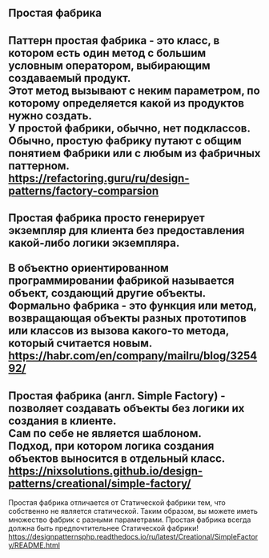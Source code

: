 ## Простая фабрика

Паттерн простая фабрика - это класс, в котором есть один метод с 
большим условным оператором, выбирающим создаваемый продукт.
<br>
Этот метод вызывают с неким параметром, по которому определяется
какой из продуктов нужно создать.
<br>
У простой фабрики, обычно, нет подклассов. Обычно, простую фабрику 
путают с общим понятием Фабрики или с любым из фабричных паттерном.
<br>
https://refactoring.guru/ru/design-patterns/factory-comparsion
---

Простая фабрика просто генерирует экземпляр для клиента без предоставления
какой-либо логики экземпляра.
<br><br>
В объектно ориентированном программировании фабрикой называется объект,
создающий другие объекты. Формально фабрика - это функция или метод,
возвращающая объекты разных прототипов или классов из вызова какого-то метода,
который считается новым.
<br>
https://habr.com/en/company/mailru/blog/325492/
---

Простая фабрика (англ. **Simple Factory**) - позволяет создавать объекты без логики
их создания в клиенте.
<br>
Сам по себе не является шаблоном.
<br>
Подход, при котором логика создания объектов выносится в отдельный класс.
https://nixsolutions.github.io/design-patterns/creational/simple-factory/
---

Простая фабрика отличается от Статической фабрики тем, что собственно не является
статической. Таким образом, вы можете иметь множество фабрик с разными параметрами.
Простая фабрика всегда должна быть предпочтительнее Статической фабрики!
https://designpatternsphp.readthedocs.io/ru/latest/Creational/SimpleFactory/README.html

